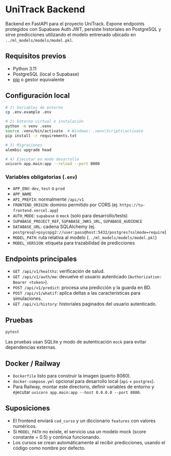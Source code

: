 # UniTrack Backend

Backend en FastAPI para el proyecto UniTrack. Expone endpoints protegidos con Supabase Auth JWT, persiste historiales en PostgreSQL y sirve predicciones utilizando el modelo entrenado ubicado en `../ml_models/models/model.pkl`.

## Requisitos previos
- Python 3.11
- PostgreSQL (local o Supabase)
- [pip](https://pip.pypa.io/) o gestor equivalente

## Configuración local

```bash
# 1) Variables de entorno
cp .env.example .env

# 2) Entorno virtual e instalación
python -m venv .venv
source .venv/bin/activate  # Windows: .venv\Scripts\activate
pip install -r requirements.txt

# 3) Migraciones
alembic upgrade head

# 4) Ejecutar en modo desarrollo
uvicorn app.main:app --reload --port 8000
```

### Variables obligatorias (`.env`)
- `APP_ENV`: `dev`, `test` o `prod`
- `APP_NAME`
- `API_PREFIX`: normalmente `/api/v1`
- `FRONTEND_ORIGIN`: dominio permitido por CORS (ej. `https://tu-frontend.vercel.app`)
- `AUTH_MODE`: `supabase` o `mock` (solo para desarrollo/tests)
- `SUPABASE_PROJECT_REF`, `SUPABASE_JWKS_URL`, `SUPABASE_AUDIENCE`
- `DATABASE_URL`: cadena SQLAlchemy (ej. `postgresql+psycopg2://user:pass@host:5432/postgres?sslmode=require`)
- `MODEL_PATH`: ruta relativa al modelo (`../ml_models/models/model.pkl`)
- `MODEL_VERSION`: etiqueta para trazabilidad de predicciones

## Endpoints principales
- `GET /api/v1/healthz`: verificación de salud.
- `GET /api/v1/auth/me`: devuelve el usuario autenticado (`Authorization: Bearer <token>`).
- `POST /api/v1/predict`: procesa una predicción y la guarda en BD.
- `POST /api/v1/whatif`: aplica deltas a las características para simulaciones.
- `GET /api/v1/history`: historiales paginados del usuario autenticado.

## Pruebas

```bash
pytest
```

Las pruebas usan SQLite y modo de autenticación `mock` para evitar dependencias externas.

## Docker / Railway
- `Dockerfile` listo para construir la imagen (puerto 8080).
- `docker-compose.yml` opcional para desarrollo local (`api` + `postgres`).
- Para Railway, montar este directorio, definir variables de entorno y ejecutar `uvicorn app.main:app --host 0.0.0.0 --port 8080`.

## Suposiciones
- El frontend enviará `cod_curso` y un diccionario `features` con valores numéricos.
- Si `MODEL_PATH` no existe, el servicio usa un modelo mock (score constante = 0.5) y continúa funcionando.
- Los cursos se crean automáticamente al recibir predicciones, usando el código como nombre por defecto.
